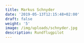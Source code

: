 ```yaml
---
title: Markus Schnyder
date: '2019-05-13T12:15:48+02:00'
draft: false
weight: '5'
image: /img/uploads/schnyder.jpg
description: Rundflugpilot
---
```


